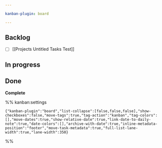 ```yaml
---

kanban-plugin: board

---
```


## Backlog

- [ ] [[Projects Untitled Tasks Test]]


## In progress



## Done

**Complete**




%% kanban:settings
```
{"kanban-plugin":"board","list-collapse":[false,false,false],"show-checkboxes":false,"move-tags":true,"tag-action":"kanban","tag-colors":[],"move-dates":true,"show-relative-date":true,"link-date-to-daily-note":true,"date-colors":[],"archive-with-date":true,"inline-metadata-position":"footer","move-task-metadata":true,"full-list-lane-width":true,"lane-width":350}
```
%%